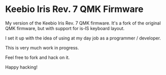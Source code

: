 # Keebio Iris Rev. 7 QMK Firmware

My version of the Keebio Iris Rev. 7 QMK firmware. It's a fork of the original QMK firmware, but with support for is-IS keyboard layout.

I set it up with the idea of using at my day job as a programmer / developer.

This is very much work in progress.

Feel free to fork and hack on it.

Happy hacking!

